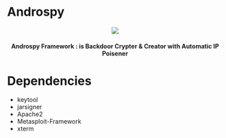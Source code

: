 # Androspy
<p align="center"><img src="https://raw.githubusercontent.com/TunisianEagles/Androspy/master/Screenshots/Screenshot%20at%202018-11-06%2016-44-44.png"></p>
<h4 align="center">
Androspy Framework : is Backdoor Crypter & Creator with Automatic IP Poisener

# Dependencies
* keytool
* jarsigner
* Apache2
* Metasploit-Framework
* xterm
